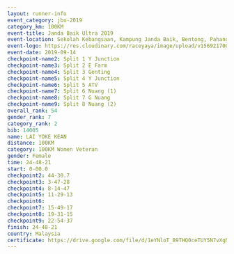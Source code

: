 ```yaml
---
layout: runner-info 
event_category: jbu-2019 
category_km: 100KM 
event-title: Janda Baik Ultra 2019  
event-location: Sekolah Kebangsaan, Kampung Janda Baik, Bentong, Pahang, Malaysia 
event-logo: https://res.cloudinary.com/raceyaya/image/upload/v1569217009/logo/janda-baik_vch1pc.jpg 
event-date: 2019-09-14 
checkpoint-name2: Split 1 Y Junction 
checkpoint-name3: Split 2 E Farm 
checkpoint-name4: Split 3 Genting 
checkpoint-name5: Split 4 Y Junction 
checkpoint-name6: Split 5 ATV 
checkpoint-name7: Split 6 Nuang (1) 
checkpoint-name8: Split 7 G Nuang 
checkpoint-name9: Split 8 Nuang (2) 
overall_rank: 54
gender_rank: 7
category_rank: 2
bib: 14005
name: LAI YOKE KEAN
distance: 100KM
category: 100KM Women Veteran
gender: Female
time: 24-48-21
start: 0-00.0
checkpoint2: 44-30.7
checkpoint3: 3-47-28
checkpoint4: 8-14-47
checkpoint5: 11-29-13
checkpoint6: 
checkpoint7: 15-49-17
checkpoint8: 19-31-15
checkpoint9: 22-54-37
finish: 24-48-21
country: Malaysia
certificate: https://drive.google.com/file/d/1eYNloT_B9THQ0ceTUY5N7vXgN8e-r6BS/view?usp=sharing
---
```

